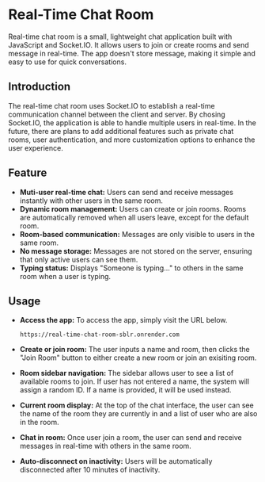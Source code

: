 # Real-Time Chat Room

Real-time chat room is a small, lightweight chat application built with JavaScript and Socket.IO. It allows users to join or create rooms and send message in real-time. The app doesn't store message, making it simple and easy to use for quick conversations.

## Introduction

The real-time chat room uses Socket.IO to establish a real-time communication channel between the client and server. By chosing Socket.IO, the application is able to handle multiple users in real-time.
In the future, there are plans to add additional features such as private chat rooms, user authentication, and more customization options to enhance the user experience.

## Feature

- **Muti-user real-time chat:** Users can send and receive messages instantly with other users in the same room.
- **Dynamic room management:** Users can create or join rooms. Rooms are automatically removed when all users leave, except for the default room.
- **Room-based communication:** Messages are only visible to users in the same room.
- **No message storage:** Messages are not stored on the server, ensuring that only active users can see them.
- **Typing status:** Displays "Someone is typing..." to others in the same room when a user is typing.

## Usage

- **Access the app:** To access the app, simply visit the URL below.

  ```shell
  https://real-time-chat-room-sblr.onrender.com
  ```

- **Create or join room:** The user inputs a name and room, then clicks the "Join Room" button to either create a new room or join an exisiting room.

- **Room sidebar navigation:** The sidebar allows user to see a list of available rooms to join. If user has not entered a name, the system will assign a random ID. If a name is provided, it will be used instead.

- **Current room display:** At the top of the chat interface, the user can see the name of the room they are currently in and a list of user who are also in the room.

- **Chat in room:** Once user join a room, the user can send and receive messages in real-time with others in the same room.

- **Auto-disconnect on inactivity:** Users will be automatically disconnected after 10 minutes of inactivity.

